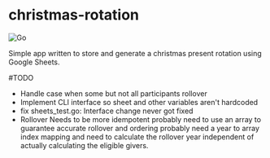 # christmas-rotation

![Go](https://github.com/aphill70/christmas-rotation/workflows/Go/badge.svg)

Simple app written to store and generate a christmas present rotation using Google Sheets.

#TODO
- Handle case when some but not all participants rollover
- Implement CLI interface so sheet and other variables aren't hardcoded
- fix sheets_test.go: Interface change never got fixed
- Rollover Needs to be more idempotent probably need to use an array to guarantee accurate rollover and ordering probably need a year to array index mapping and need to calculate the rollover year independent of actually calculating the eligible givers.
